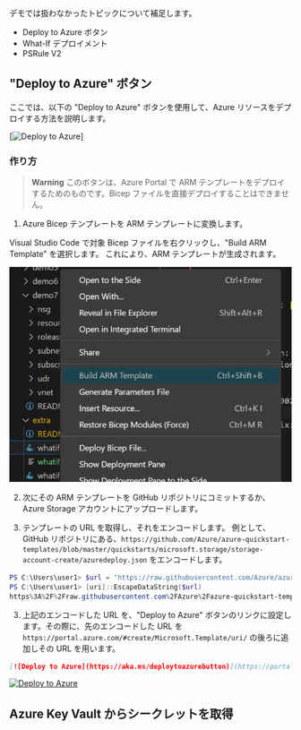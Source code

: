 デモでは扱わなかったトピックについて補足します。

* Deploy to Azure ボタン
* What-If デプロイメント
* PSRule V2

## "Deploy to Azure" ボタン

ここでは、以下の "Deploy to Azure" ボタンを使用して、Azure リソースをデプロイする方法を説明します。


[![Deploy to Azure](https://aka.ms/deploytoazurebutton)]

### 作り方

> **Warning**
>このボタンは、Azure Portal で ARM テンプレートをデプロイするためのものです。Bicep ファイルを直接デプロイすることはできません。

1. Azure Bicep テンプレートを ARM テンプレートに変換します。

Visual Studio Code で対象 Bicep ファイルを右クリックし、"Build ARM Template" を選択します。
これにより、ARM テンプレートが生成されます。

![alt text](./imgs/image.png)

2. 次にその ARM テンプレートを GitHub リポジトリにコミットするか、Azure Storage アカウントにアップロードします。

2. テンプレートの URL を取得し、それをエンコードします。
例として、GitHub リポジトリにある、```https://github.com/Azure/azure-quickstart-templates/blob/master/quickstarts/microsoft.storage/storage-account-create/azuredeploy.json``` をエンコードします。

```powershell
PS C:\Users\user1> $url = "https://raw.githubusercontent.com/Azure/azure-quickstart-templates/master/quickstarts/microsoft.storage/storage-account-create/azuredeploy.json"
PS C:\Users\user1> [uri]::EscapeDataString($url)
https%3A%2F%2Fraw.githubusercontent.com%2FAzure%2Fazure-quickstart-templates%2Fmaster%2Fquickstarts%2Fmicrosoft.storage%2Fstorage-account-create%2Fazuredeploy.json
```

3. 上記のエンコードした URL を、"Deploy to Azure" ボタンのリンクに設定します。その際に、先のエンコードした URL を ```https://portal.azure.com/#create/Microsoft.Template/uri/``` の後ろに追加しその URL を用います。

```markdown
[![Deploy to Azure](https://aka.ms/deploytoazurebutton)](https://portal.azure.com/#create/Microsoft.Template/uri/https%3A%2F%2Fraw.githubusercontent.com%2FAzure%2Fazure-quickstart-templates%2Fmaster%2Fquickstarts%2Fmicrosoft.storage%2Fstorage-account-create%2Fazuredeploy.json)
```

[![Deploy to Azure](https://aka.ms/deploytoazurebutton)](https://portal.azure.com/#create/Microsoft.Template/uri/https%3A%2F%2Fraw.githubusercontent.com%2FAzure%2Fazure-quickstart-templates%2Fmaster%2Fquickstarts%2Fmicrosoft.storage%2Fstorage-account-create%2Fazuredeploy.json)

## Azure Key Vault からシークレットを取得